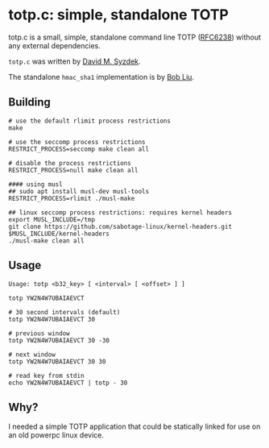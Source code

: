 # totp.c: simple, standalone TOTP

totp.c is a small, simple, standalone command line TOTP
([RFC6238](https://tools.ietf.org/html/rfc6238)) without any external
dependencies.

`totp.c` was written by
[David M. Syzdek](https://gist.github.com/syzdek/eba233ca33e1b5a45a99).

The standalone `hmac_sha1` implementation is by
[Bob Liu](https://github.com/Akagi201/hmac-sha1).

## Building

```
# use the default rlimit process restrictions
make

# use the seccomp process restrictions
RESTRICT_PROCESS=seccomp make clean all

# disable the process restrictions
RESTRICT_PROCESS=null make clean all

#### using musl
## sudo apt install musl-dev musl-tools
RESTRICT_PROCESS=rlimit ./musl-make

## linux seccomp process restrictions: requires kernel headers
export MUSL_INCLUDE=/tmp
git clone https://github.com/sabotage-linux/kernel-headers.git $MUSL_INCLUDE/kernel-headers
./musl-make clean all
```

## Usage

```
Usage: totp <b32_key> [ <interval> [ <offset> ] ]

totp YW2N4W7UBAIAEVCT

# 30 second intervals (default)
totp YW2N4W7UBAIAEVCT 30

# previous window
totp YW2N4W7UBAIAEVCT 30 -30

# next window
totp YW2N4W7UBAIAEVCT 30 30

# read key from stdin
echo YW2N4W7UBAIAEVCT | totp - 30
```

## Why?

I needed a simple TOTP application that could be statically linked for
use on an old powerpc linux device.
